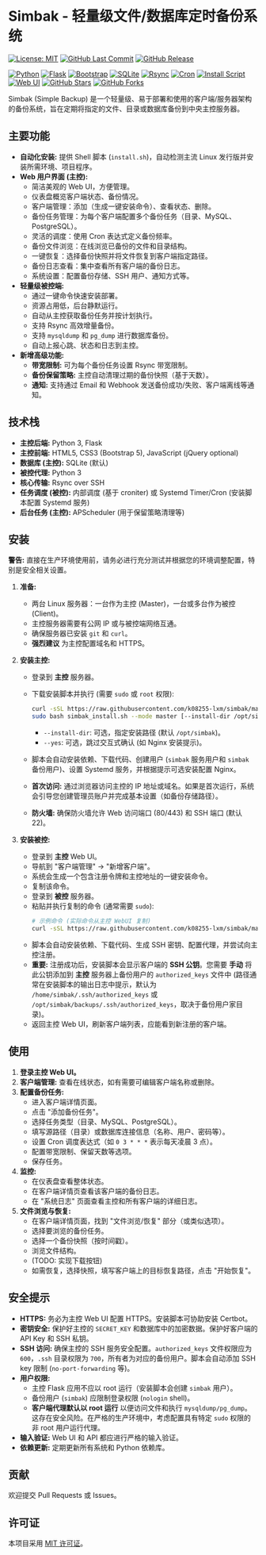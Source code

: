# Simbak - 轻量级文件/数据库定时备份系统

[![License: MIT](https://img.shields.io/badge/License-MIT-yellow.svg)](https://opensource.org/licenses/MIT)
[![GitHub Last Commit](https://img.shields.io/github/last-commit/k08255-lxm/simbak)](https://github.com/k08255-lxm/simbak/commits/main)
[![GitHub Release](https://img.shields.io/github/v/release/k08255-lxm/simbak)](https://github.com/k08255-lxm/simbak/releases)

[![Python](https://img.shields.io/badge/Python-3.x-blue.svg)](https://www.python.org/)
[![Flask](https://img.shields.io/badge/Flask-%23000.svg?style=for-the-badge&logo=flask&logoColor=white)](https://flask.palletsprojects.com/)
[![Bootstrap](https://img.shields.io/badge/Bootstrap-5.x-blueviolet.svg)](https://getbootstrap.com/)
[![SQLite](https://img.shields.io/badge/SQLite-%2307405e.svg?style=for-the-badge&logo=sqlite&logoColor=white)](https://www.sqlite.org/)
[![Rsync](https://img.shields.io/badge/Rsync-lightgrey)](https://rsync.samba.org/)
[![Cron](https://img.shields.io/badge/Cron-yellow)](https://en.wikipedia.org/wiki/Cron)
[![Install Script](https://img.shields.io/badge/Install-Automated-brightgreen.svg)](https://github.com/k08255-lxm/simbak/blob/main/install.sh)
[![Web UI](https://img.shields.io/badge/UI-Web-blue.svg)](https://github.com/k08255-lxm/simbak)
[![GitHub Stars](https://img.shields.io/github/stars/k08255-lxm/simbak)](https://github.com/k08255-lxm/simbak/stargazers)
[![GitHub Forks](https://img.shields.io/github/forks/k08255-lxm/simbak)](https://github.com/k08255-lxm/simbak/network/members)


Simbak (Simple Backup) 是一个轻量级、易于部署和使用的客户端/服务器架构的备份系统，旨在定期将指定的文件、目录或数据库备份到中央主控服务器。

## 主要功能

*   **自动化安装:** 提供 Shell 脚本 (`install.sh`)，自动检测主流 Linux 发行版并安装所需环境、项目程序。
*   **Web 用户界面 (主控):**
    *   简洁美观的 Web UI，方便管理。
    *   仪表盘概览客户端状态、备份情况。
    *   客户端管理：添加（生成一键安装命令）、查看状态、删除。
    *   备份任务管理：为每个客户端配置多个备份任务（目录、MySQL、PostgreSQL）。
    *   灵活的调度：使用 Cron 表达式定义备份频率。
    *   备份文件浏览：在线浏览已备份的文件和目录结构。
    *   一键恢复：选择备份快照并将文件恢复到客户端指定路径。
    *   备份日志查看：集中查看所有客户端的备份日志。
    *   系统设置：配置备份存储、SSH 用户、通知方式等。
*   **轻量级被控端:**
    *   通过一键命令快速安装部署。
    *   资源占用低，后台静默运行。
    *   自动从主控获取备份任务并按计划执行。
    *   支持 Rsync 高效增量备份。
    *   支持 `mysqldump` 和 `pg_dump` 进行数据库备份。
    *   自动上报心跳、状态和日志到主控。
*   **新增高级功能:**
    *   **带宽限制:** 可为每个备份任务设置 Rsync 带宽限制。
    *   **备份保留策略:** 主控自动清理过期的备份快照（基于天数）。
    *   **通知:** 支持通过 Email 和 Webhook 发送备份成功/失败、客户端离线等通知。

## 技术栈

*   **主控后端:** Python 3, Flask
*   **主控前端:** HTML5, CSS3 (Bootstrap 5), JavaScript (jQuery optional)
*   **数据库 (主控):** SQLite (默认)
*   **被控代理:** Python 3
*   **核心传输:** Rsync over SSH
*   **任务调度 (被控):** 内部调度 (基于 croniter) 或 Systemd Timer/Cron (安装脚本配置 Systemd 服务)
*   **后台任务 (主控):** APScheduler (用于保留策略清理等)

## 安装

**警告:** 直接在生产环境使用前，请务必进行充分测试并根据您的环境调整配置，特别是安全相关设置。

1.  **准备:**
    *   两台 Linux 服务器：一台作为主控 (Master)，一台或多台作为被控 (Client)。
    *   主控服务器需要有公网 IP 或与被控端网络互通。
    *   确保服务器已安装 `git` 和 `curl`。
    *   **强烈建议** 为主控配置域名和 HTTPS。

2.  **安装主控:**
    *   登录到 **主控** 服务器。
    *   下载安装脚本并执行 (需要 `sudo` 或 `root` 权限):
        ```bash
        curl -sSL https://raw.githubusercontent.com/k08255-lxm/simbak/main/install.sh -o simbak_install.sh
        sudo bash simbak_install.sh --mode master [--install-dir /opt/simbak] [--yes]
        ```
        
        *   `--install-dir`: 可选，指定安装路径 (默认 `/opt/simbak`)。
        *   `--yes`: 可选，跳过交互式确认 (如 Nginx 安装提示)。
    *   脚本会自动安装依赖、下载代码、创建用户 (`simbak` 服务用户和 `simbak` 备份用户)、设置 Systemd 服务，并根据提示可选安装配置 Nginx。
    *   **首次访问:** 通过浏览器访问主控的 IP 地址或域名。如果是首次运行，系统会引导您创建管理员账户并完成基本设置（如备份存储路径）。
    *   **防火墙:** 确保防火墙允许 Web 访问端口 (80/443) 和 SSH 端口 (默认 22)。

3.  **安装被控:**
    
    *   登录到 **主控** Web UI。
    *   导航到 "客户端管理" -> "新增客户端"。
    *   系统会生成一个包含注册令牌和主控地址的一键安装命令。
    *   复制该命令。
    *   登录到 **被控** 服务器。
    *   粘贴并执行复制的命令 (通常需要 `sudo`):
        ```bash
        # 示例命令 (实际命令从主控 WebUI 复制)
        curl -sSL https://raw.githubusercontent.com/k08255-lxm/simbak/main/install.sh | sudo bash -s -- --mode client --master-url https://your-master.com --token YOUR_REGISTRATION_TOKEN [--ssh-user simbak]
        ```
    *   脚本会自动安装依赖、下载代码、生成 SSH 密钥、配置代理，并尝试向主控注册。
    *   **重要:** 注册成功后，安装脚本会显示客户端的 **SSH 公钥**。您需要 **手动** 将此公钥添加到 **主控** 服务器上备份用户的 `authorized_keys` 文件中 (路径通常在安装脚本的输出日志中提示，默认为 `/home/simbak/.ssh/authorized_keys` 或 `/opt/simbak/backups/.ssh/authorized_keys`，取决于备份用户家目录)。
    *   返回主控 Web UI，刷新客户端列表，应能看到新注册的客户端。

## 使用

1.  **登录主控 Web UI。**
2.  **客户端管理:** 查看在线状态，如有需要可编辑客户端名称或删除。
3.  **配置备份任务:**
    *   进入客户端详情页面。
    *   点击 "添加备份任务"。
    *   选择任务类型（目录、MySQL、PostgreSQL）。
    *   填写源路径（目录）或数据库连接信息（名称、用户、密码等）。
    *   设置 Cron 调度表达式（如 `0 3 * * *` 表示每天凌晨 3 点）。
    *   配置带宽限制、保留天数等选项。
    *   保存任务。
4.  **监控:**
    *   在仪表盘查看整体状态。
    *   在客户端详情页查看该客户端的备份日志。
    *   在 "系统日志" 页面查看主控和所有客户端的详细日志。
5.  **文件浏览与恢复:**
    *   在客户端详情页面，找到 "文件浏览/恢复" 部分（或类似选项）。
    *   选择要浏览的备份任务。
    *   选择一个备份快照（按时间戳）。
    *   浏览文件结构。
    *   (TODO: 实现下载按钮)
    *   如需恢复，选择快照，填写客户端上的目标恢复路径，点击 "开始恢复"。

## 安全提示

*   **HTTPS:** 务必为主控 Web UI 配置 HTTPS。安装脚本可协助安装 Certbot。
*   **密钥安全:** 保护好主控的 `SECRET_KEY` 和数据库中的加密数据。保护好客户端的 API Key 和 SSH 私钥。
*   **SSH 访问:** 确保主控的 SSH 服务安全配置。`authorized_keys` 文件权限应为 `600`，`.ssh` 目录权限为 `700`，所有者为对应的备份用户。脚本会自动添加 SSH key 限制 (`no-port-forwarding` 等)。
*   **用户权限:**
    *   主控 Flask 应用不应以 root 运行（安装脚本会创建 `simbak` 用户）。
    *   备份用户 (`simbak`) 应限制登录权限 (`nologin` shell)。
    *   **客户端代理默认以 root 运行** 以便访问文件和执行 `mysqldump/pg_dump`。这存在安全风险。在严格的生产环境中，考虑配置具有特定 `sudo` 权限的非 root 用户运行代理。
*   **输入验证:** Web UI 和 API 都应进行严格的输入验证。
*   **依赖更新:** 定期更新所有系统和 Python 依赖库。

## 贡献

欢迎提交 Pull Requests 或 Issues。

## 许可证

本项目采用 [MIT 许可证](LICENSE)。
